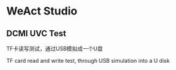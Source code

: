 # WeAct Studio
## DCMI UVC Test

TF卡读写测试，通过USB模拟成一个U盘

TF card read and write test, through USB simulation into a U disk
